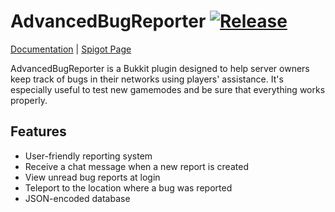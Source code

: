 # AdvancedBugReporter [![Release](https://img.shields.io/badge/latest%20release-v0.1.1-green.svg)](https://github.com/ImMaury/AdvancedBugReporter/releases)
[Documentation](https://github.com/ImMaury/AdvancedBugReporter/wiki) |
[Spigot Page](https://www.spigotmc.org/resources/advancedbugreporter.22556/)

AdvancedBugReporter is a Bukkit plugin designed to help server owners keep track of bugs in their networks using players' assistance. It's especially useful to test new gamemodes and be sure that everything works properly.

## Features
- User-friendly reporting system
- Receive a chat message when a new report is created
- View unread bug reports at login
- Teleport to the location where a bug was reported
- JSON-encoded database
